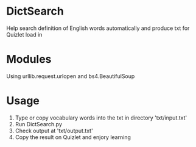 # DictSearch
Help search definition of English words automatically and produce txt for Quizlet load in

# Modules
Using urllib.request.urlopen and bs4.BeautifulSoup

# Usage
1. Type or copy vocabulary words into the txt in directory 'txt/input.txt'
2. Run DictSearch.py
3. Check output at 'txt/output.txt'
4. Copy the result on Quizlet and enjory learning
